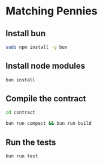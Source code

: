 # Matching Pennies

## Install bun

```bash
sudo npm install -g bun
```

## Install node modules

```bash
bun install
```

## Compile the contract

```bash
cd contract
```

```bash
bun run compact && bun run build
```

## Run the tests

```bash
bun run test
```
